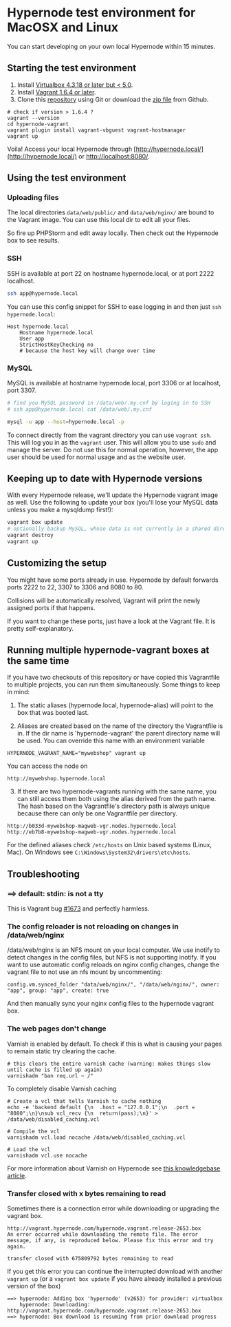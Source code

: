 # Hypernode test environment for MacOSX and Linux

You can start developing on your own local Hypernode within 15 minutes.

## Starting the test environment

1. Install [Virtualbox 4.3.18 or later but < 5.0](https://www.virtualbox.org/wiki/Downloads).
2. Install [Vagrant 1.6.4 or later](http://www.vagrantup.com/downloads.html).
3. Clone this [repository](https://github.com/ByteInternet/hypernode-vagrant.git) using Git or download the [zip file](https://github.com/ByteInternet/hypernode-vagrant/archive/master.zip) from Github.

```
# check if version > 1.6.4 ?
vagrant --version 
cd hypernode-vagrant
vagrant plugin install vagrant-vbguest vagrant-hostmanager
vagrant up
```

Voila! Access your local Hypernode through [http://hypernode.local/](http://hypernode.local/) or [http://localhost:8080/](http://localhost:8080/).

## Using the test environment

### Uploading files

The local directories `data/web/public/` and `data/web/nginx/` are bound to the Vagrant image. You can use this local dir to edit all your files.

So fire up PHPStorm and edit away locally. Then check out the Hypernode box to see results.

### SSH

SSH is available at port 22 on hostname hypernode.local, or at port 2222 localhost.

```bash
ssh app@hypernode.local
```

You can use this config snippet for SSH to ease logging in and then just `ssh hypernode.local`:

```
Host hypernode.local
    Hostname hypernode.local
    User app
    StrictHostKeyChecking no  
    # because the host key will change over time
```

### MySQL

MySQL is available at hostname hypernode.local, port 3306 or at localhost, port 3307.

```bash
# find you MySQL password in /data/web/.my.cnf by loging in to SSH
# ssh app@hypernode.local cat /data/web/.my.cnf

mysql -u app --host=hypernode.local -p
```

To connect directly from the vagrant directory you can use `vagrant ssh`. This will log you in as the `vagrant` user.
This will allow you to use `sudo` and manage the server. Do not use this for normal operation, however, the app user should be used for normal usage and as the website user.

## Keeping up to date with Hypernode versions

With every Hypernode release, we'll update the Hypernode vagrant image as well. Use the following to update your box (you'll lose your MySQL data unless you make a mysqldump first!):

```bash
vagrant box update
# optionally backup MySQL, whose data is not currently in a shared directory
vagrant destroy
vagrant up
```

## Customizing the setup

You might have some ports already in use. Hypernode by default forwards ports 2222 to 22, 3307 to 3306 and 8080 to 80.

Collisions will be automatically resolved, Vagrant will print the newly assigned ports if that happens.

If you want to change these ports, just have a look at the Vagrant file. It is pretty self-explanatory.

## Running multiple hypernode-vagrant boxes at the same time
If you have two checkouts of this repository or have copied this Vagrantfile to multiple projects, you can run them simultaneously. 
Some things to keep in mind:

1. The static aliases (hypernode.local, hypernode-alias) will point to the
box that was booted last.

2. Aliases are created based on the name of the directory the Vagrantfile
is in. If the dir name is 'hypernode-vagrant' the parent directory name
will be used. You can override this name with an environment variable

```
HYPERNODE_VAGRANT_NAME="mywebshop" vagrant up
```

You can access the node on
```
http://mywebshop.hypernode.local
```

3. If there are two hypernode-vagrants running with the same name, you can still access them both using the alias derived from the path name. The hash based on the Vagrantfile's directory path is always unique because there can only be one Vagrantfile per directory.

```
http://b033d-mywebshop-magweb-vgr.nodes.hypernode.local
http://eb7b8-mywebshop-magweb-vgr.nodes.hypernode.local
```

For the defined aliases check ```/etc/hosts``` on Unix based systems
(Linux, Mac). On Windows see ```C:\Windows\System32\drivers\etc\hosts```.

## Troubleshooting

### ==> default: stdin: is not a tty

This is Vagrant bug [#1673](https://github.com/mitchellh/vagrant/issues/1673) and perfectly harmless.

### The config reloader is not reloading on changes in /data/web/nginx

/data/web/nginx is an NFS mount on your local computer. We use inotify to detect changes in the config files, but NFS is not supporting inotify.
If you want to use automatic config reloads on nginx config changes, change the vagrant file to not use an nfs mount by uncommenting:

    config.vm.synced_folder "data/web/nginx/", "/data/web/nginx/", owner: "app", group: "app", create: true

And then manually sync your nginx config files to the hypernode vagrant box.

### The web pages don't change

Varnish is enabled by default. To check if this is what is causing your pages to remain static try clearing the cache.

```
# this clears the entire varnish cache (warning: makes things slow until cache is filled up again)
varnishadm "ban req.url ~ /"
```

To completely disable Varnish caching
```
# Create a vcl that tells Varnish to cache nothing
echo -e 'backend default {\n  .host = "127.0.0.1";\n  .port = "8080";\n}\nsub vcl_recv {\n  return(pass);\n}' > /data/web/disabled_caching.vcl

# Compile the vcl
varnishadm vcl.load nocache /data/web/disabled_caching.vcl

# Load the vcl
varnishadm vcl.use nocache
```

For more information about Varnish on Hypernode see [this knowledgebase article](https://support.hypernode.com/knowledgebase/varnish-on-hypernode/).

### Transfer closed with x bytes remaining to read

Sometimes there is a connection error while downloading or upgrading the vagrant box. 

```
http://vagrant.hypernode.com/hypernode.vagrant.release-2653.box
An error occurred while downloading the remote file. The error message, if any, is reproduced below. Please fix this error and try again.

transfer closed with 675809792 bytes remaining to read
```

If you get this error you can continue the interrupted download with another ```vagrant up``` (or a ```vagrant box update``` if you have already installed a previous version of the box)
```
==> hypernode: Adding box 'hypernode' (v2653) for provider: virtualbox
    hypernode: Downloading: http://vagrant.hypernode.com/hypernode.vagrant.release-2653.box
==> hypernode: Box download is resuming from prior download progress
```
